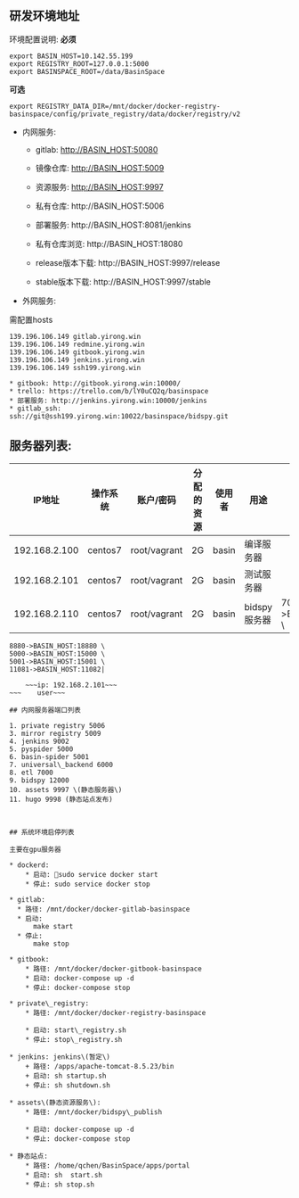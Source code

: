 ## 研发环境地址

环境配置说明:
**必须**
~~~
export BASIN_HOST=10.142.55.199
export REGISTRY_ROOT=127.0.0.1:5000
export BASINSPACE_ROOT=/data/BasinSpace
~~~

**可选**
~~~
export REGISTRY_DATA_DIR=/mnt/docker/docker-registry-basinspace/config/private_registry/data/docker/registry/v2
~~~

- 内网服务:

    * gitlab: [http://BASIN_HOST:50080](http://BASIN_HOST:50080)
    * 镜像仓库: [http://BASIN_HOST:5009](http://BASIN_HOST:5009)
    * 资源服务: [http://BASIN_HOST:9997](http://BASIN_HOST:9997)
    * 私有仓库: http://BASIN_HOST:5006
    * 部署服务: http://BASIN_HOST:8081/jenkins
    * 私有仓库浏览: http://BASIN_HOST:18080

    * release版本下载: http://BASIN_HOST:9997/release
    * stable版本下载: http://BASIN_HOST:9997/stable
    
- 外网服务:

需配置hosts
~~~
139.196.106.149 gitlab.yirong.win
139.196.106.149 redmine.yirong.win
139.196.106.149 gitbook.yirong.win
139.196.106.149 jenkins.yirong.win
139.196.106.149 ssh199.yirong.win
~~~

    * gitbook: http://gitbook.yirong.win:10000/
    * trello: https://trello.com/b/lY0uCQ2q/basinspace
    * 部署服务: http://jenkins.yirong.win:10000/jenkins
    * gitlab_ssh: 	ssh://git@ssh199.yirong.win:10022/basinspace/bidspy.git
    
    

## 服务器列表:

| IP地址 |  操作系统 | 账户/密码 | 分配的资源 | 使用者 | 用途 | 端口映射
| --- | --- | --- | --- | --- | --- | --- |
| 192.168.2.100 | centos7 | root/vagrant | 2G | basin | 编译服务器  | |
| 192.168.2.101 | centos7 | root/vagrant | 2G | basin | 测试服务器 | |
| 192.168.2.110 | centos7 | root/vagrant | 2G | basin | bidspy服务器 | 7000->BASIN_HOST:17000 \ 
    8880->BASIN_HOST:18880 \
    5000->BASIN_HOST:15000 \
    5001->BASIN_HOST:15001 \
    11081->BASIN_HOST:11082|



    
~~~3. s01 machine~~~
    ~~~ip: 192.168.2.101~~~
~~~    user~~~

## 内网服务器端口列表

1. private registry 5006
3. mirror registry 5009
4. jenkins 9002
5. pyspider 5000
6. basin-spider 5001
7. universal\_backend 6000
8. etl 7000
9. bidspy 12000
10. assets 9997 \(静态服务器\)
11. hugo 9998 (静态站点发布)



## 系统环境启停列表

主要在gpu服务器

* dockerd:
    * 启动: sudo service docker start
    * 停止: sudo service docker stop

* gitlab: 
  * 路径: /mnt/docker/docker-gitlab-basinspace
  * 启动:
      make start
  * 停止:
      make stop

* gitbook: 
    * 路径: /mnt/docker/docker-gitbook-basinspace
    * 启动: docker-compose up -d
    * 停止: docker-compose stop

* private\_registry:        
    * 路径: /mnt/docker/docker-registry-basinspace

    * 启动: start\_registry.sh 
    * 停止: stop\_registry.sh

* jenkins: jenkins\(暂定\)
    + 路径: /apps/apache-tomcat-8.5.23/bin
    + 启动: sh startup.sh
    + 停止: sh shutdown.sh

* assets\(静态资源服务\): 
    * 路径: /mnt/docker/bidspy\_publish

    * 启动: docker-compose up -d
    * 停止: docker-compose stop

* 静态站点:
    * 路径: /home/qchen/BasinSpace/apps/portal
    * 启动: sh  start.sh
    * 停止: sh stop.sh




